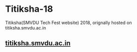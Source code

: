 # Titiksha-18
Titiksha(SMVDU Tech Fest website) 2018, orignally hosted on titiksha.smvdu.ac.in

## [titiksha.smvdu.ac.in](https://titiksha-18.tusharc2n.now.sh/)
